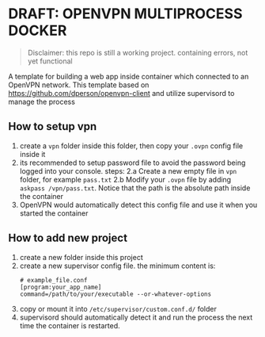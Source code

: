 DRAFT: OPENVPN MULTIPROCESS DOCKER
===========================

> Disclaimer: this repo is still a working project. containing errors, not yet functional

A template for building a web app inside container which connected to an OpenVPN network. This template based on https://github.com/dperson/openvpn-client and utilize supervisord to manage the process

## How to setup vpn
1. create a `vpn` folder inside this folder, then copy your `.ovpn` config file inside it
2. its recommended to setup password file to avoid the password being logged into your console. steps:
  2.a Create a new empty file in `vpn` folder, for example `pass.txt`
  2.b Modify your `.ovpn` file by adding `askpass /vpn/pass.txt`. Notice that the path is the absolute path inside the container
3. OpenVPN would automatically detect this config file and use it when you started the container

## How to add new project
1. create a new folder inside this project
2. create a new supervisor config file. the minimum content is:
   ```
   # example_file.conf
   [program:your_app_name]
   command=/path/to/your/executable --or-whatever-options
   ```
3. copy or mount it into `/etc/supervisor/custom.conf.d/` folder
4. supervisord should automatically detect it and run the process the next time the container is restarted.
